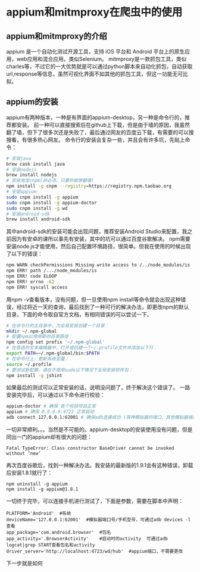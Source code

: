 # appium和mitmproxy在爬虫中的使用

## appium和mitmproxy的介绍
appium 是一个自动化测试开源工具，支持 iOS 平台和 Android 平台上的原生应用，web应用和混合应用。类似Selenium。 
mitmproxy是一款抓包工具，类似charles等，不过它的一大优势就是可以通过python脚本来自动化抓包，自动获取url,response等信息，虽然可视化界面不如其他的抓包工具，但这一功能无可比拟。 

## appium的安装
appium有两种版本，一种是有界面的appium-desktop，另一种是命令行的，推荐都安装。 
前一种可以直接搜索后在github上下载，但是由于墙的原因，我虽然翻了墙，但下了很多次还是失败了，最后通过网友的百度云下载，有需要的可以搜搜看，有很多热心网友。 
命令行的安装会复杂一些，并且会有许多坑，先贴上命令：
```bash
# 安装java
brew cask install java
# 安装nodejs 
brew install nodejs
# 安装淘宝cnpm(非必须，只要你能够翻墙)
npm install -g cnpm --registry=https://registry.npm.taobao.org
# 安装appium
sudo cnpm install -g appium
sudo cnpm install -g appium-doctor
sudo cnpm install -g wd
# 安装android-sdk
brew install android-sdk
```
其中android-sdk的安装可能会出现问题，推荐安装Android Studio来配置，我之前因为有安卓的课所以事先有安装，其中的坑可以通过百度谷歌解决。 
npm需要安装node.js才能使用，然后自己配置环境路径，很简单。但我在使用的时候出现了以下的错误：
```bash
npm WARN checkPermissions Missing write access to /../node_modules/is
npm ERR! path /.../node_modules/is
npm ERR! code ELOOP
npm ERR! errno -62
npm ERR! syscall access
```
用npm -v查看版本，没有问题，但一旦使用npm install等命令就会出现这种错误，经过将近一天的查询，最后找到了一种可行的解决办法，即更改npm的默认目录，下面的命令取自官方文档，有相同错误的可以尝试一下。
```bash
# 在命令行的主目录中，为全局安装创建一个目录：
mkdir ~/.npm-global
# 配置npm以使用新的目录路径：
npm config set prefix '~/.npm-global'
# 在首选的文本编辑器中，打开或创建一个~/.profile文件并添加以下行：
export PATH=~/.npm-global/bin:$PATH
# 在命令行上，更新系统变量：
source ~/.profile
# 要测试新配置，请在不使用sudo以下情况下全局安装软件包：
npm install -g jshint
```
如果最后的测试可以正常安装的话，说明没问题了，终于解决这个错误了。 
一路安装完毕后，可以通过以下命令进行校验：
```bash
appium-doctor # 确保 各个校验项目正常
appium # 确保 0.0.0.0:4723 正常启动
adb connect 127.0.0.1:62001 # 确保adb连接成功 (夜神模拟器的端口，其他模拟器端口自行查询)
```
一切非常顺利。。。当然是不可能的。appium-desktop的安装使用没有问题，但是同出一门的appium却有很大的问题：
```
Fatal TypeError: Class constructor BaseDriver cannot be invoked without ‘new‘
```
再次百度谷歌后，找到一种解决办法。我安装的最新版的1.9.1会有这种错误，卸载后安装1.8.1就行了：
```
npm uninstall -g appium
npm install -g appium@1.8.1
```
一切终于完毕，可以连接手机进行测试了，下面是参数，需要在脚本中声明：
```
PLATFORM='Android'  #系统
deviceName='127.0.0.1:62001'  #模拟器端口号/手机型号，可通过adb devices -l查看
app_package='com.android.browser'  #包名
app_activity='.BrowserActivity'    #启动时的activity  可通过adb logcat|grep START查看包名和activity
driver_server='http://localhost:4723/wd/hub'  #appium端口，不需要更改
```

下一步就是如何











